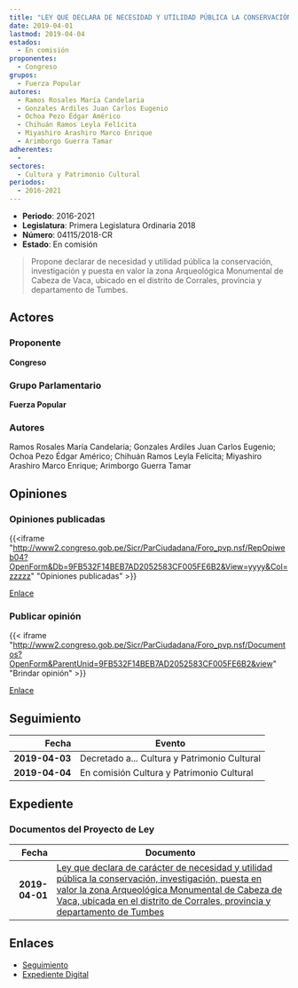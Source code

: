 ```yaml
---
title: "LEY QUE DECLARA DE NECESIDAD Y UTILIDAD PÚBLICA LA CONSERVACIÓN, INVESTIGACIÓN, PUESTA EN VALOR DE LA ZONA ARQUEOLÓGICA MONUMENTAL DE CABEZA DE VACA, UBICADA EN EL DISTRITO DE CORRALES, PROVINCIA ,Y DEPARTAMENTO DE TUMBES"
date: 2019-04-01
lastmod: 2019-04-04
estados: 
  - En comisión
proponentes: 
  - Congreso
grupos: 
  - Fuerza Popular
autores: 
  - Ramos Rosales María Candelaria
  - Gonzales Ardiles Juan Carlos Eugenio
  - Ochoa Pezo Édgar Américo
  - Chihuán Ramos Leyla Felícita
  - Miyashiro Arashiro Marco Enrique
  - Arimborgo Guerra Tamar
adherentes: 
  - 
sectores: 
  - Cultura y Patrimonio Cultural
periodos: 
  - 2016-2021
---
```


- **Periodo**: 2016-2021
- **Legislatura**: Primera Legislatura Ordinaria 2018
- **Número**: 04115/2018-CR
- **Estado**: En comisión

> Propone declarar de necesidad y utilidad pública la conservación, investigación y puesta en valor la zona Arqueológica Monumental de Cabeza de Vaca, ubicado en el distrito de Corrales, provincia y departamento de Tumbes.


## Actores

### Proponente

**Congreso**

### Grupo Parlamentario

**Fuerza Popular**

### Autores

Ramos Rosales María Candelaria; Gonzales Ardiles Juan Carlos Eugenio; Ochoa Pezo Édgar Américo; Chihuán Ramos Leyla Felícita; Miyashiro Arashiro Marco Enrique; Arimborgo Guerra Tamar


## Opiniones

### Opiniones publicadas

{{<iframe "http://www2.congreso.gob.pe/Sicr/ParCiudadana/Foro_pvp.nsf/RepOpiweb04?OpenForm&Db=9FB532F14BEB7AD2052583CF005FE6B2&View=yyyy&Col=zzzzz" "Opiniones publicadas" >}}

[Enlace](http://www2.congreso.gob.pe/Sicr/ParCiudadana/Foro_pvp.nsf/RepOpiweb04?OpenForm&Db=9FB532F14BEB7AD2052583CF005FE6B2&View=yyyy&Col=zzzzz)
### Publicar opinión

{{< iframe "http://www2.congreso.gob.pe/Sicr/ParCiudadana/Foro_pvp.nsf/Documentos?OpenForm&ParentUnid=9FB532F14BEB7AD2052583CF005FE6B2&view" "Brindar opinión" >}}

[Enlace](http://www2.congreso.gob.pe/Sicr/ParCiudadana/Foro_pvp.nsf/Documentos?OpenForm&ParentUnid=9FB532F14BEB7AD2052583CF005FE6B2&view)

## Seguimiento

| Fecha | Evento |
|------:|--------|
| **2019-04-03** | Decretado a... Cultura y Patrimonio Cultural|
| **2019-04-04** | En comisión Cultura y Patrimonio Cultural|


## Expediente


### Documentos del Proyecto de Ley

| Fecha | Documento |
|------:|--------|
| **2019-04-01** | [Ley que declara de carácter de necesidad y utilidad pública la conservación, investigación, puesta en valor la zona Arqueológica Monumental de Cabeza de Vaca, ubicada en el distrito de Corrales, provincia y departamento de Tumbes](http://www.leyes.congreso.gob.pe/Documentos/2016_2021/Proyectos_de_Ley_y_de_Resoluciones_Legislativas/PL0411520190401.pdf) |

## Enlaces 

- [Seguimiento](http://www2.congreso.gob.pe/Sicr/TraDocEstProc/CLProLey2016.nsf/f7fff46988ca05b1052578e100829cc7/9162b47b7abdc24d052583cf00629bcb?OpenDocument)
- [Expediente Digital](http://www2.congreso.gob.pe/Sicr/TraDocEstProc/CLProLey2016.nsf/f7fff46988ca05b1052578e100829cc7/9162b47b7abdc24d052583cf00629bcb?OpenDocument&Click=05257FB7005EB655.eb71d0cf91d8294e05256cdf006b5706/$Body/0.1C6C)

